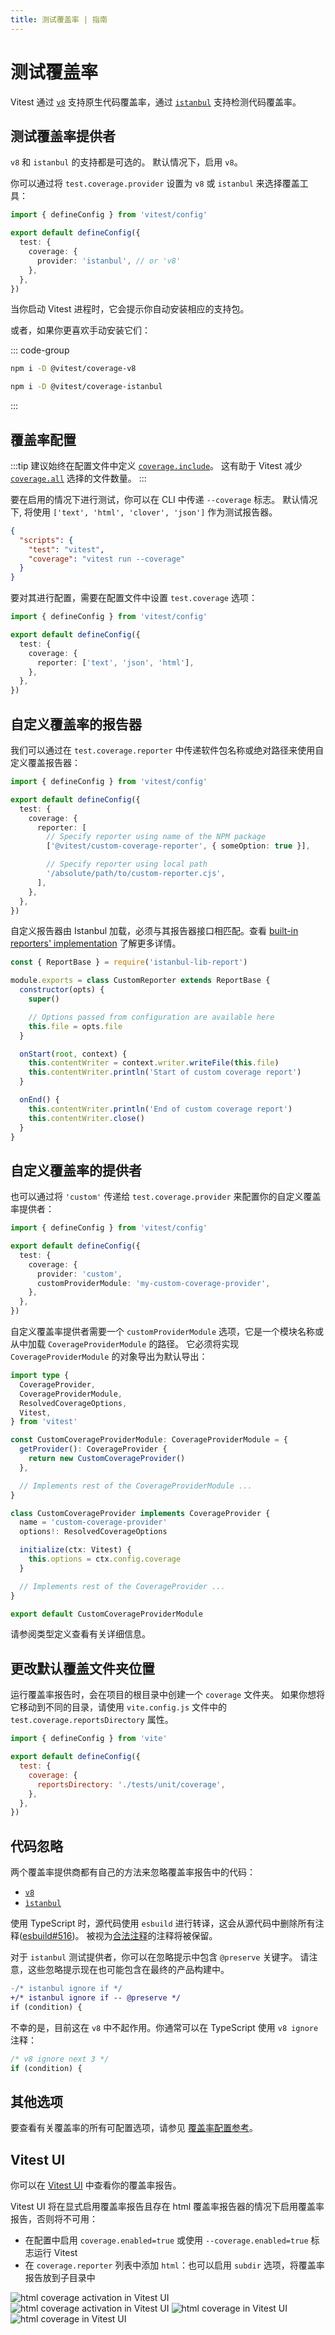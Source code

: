 ```yaml
---
title: 测试覆盖率 | 指南
---
```


# 测试覆盖率

Vitest 通过 [`v8`](https://v8.dev/blog/javascript-code-coverage) 支持原生代码覆盖率，通过 [`istanbul`](https://istanbul.js.org/) 支持检测代码覆盖率。

## 测试覆盖率提供者

`v8` 和 `istanbul` 的支持都是可选的。 默认情况下，启用 `v8`。

你可以通过将 `test.coverage.provider` 设置为 `v8` 或 `istanbul` 来选择覆盖工具：

```ts [vitest.config.ts]
import { defineConfig } from 'vitest/config'

export default defineConfig({
  test: {
    coverage: {
      provider: 'istanbul', // or 'v8'
    },
  },
})
```

当你启动 Vitest 进程时，它会提示你自动安装相应的支持包。

或者，如果你更喜欢手动安装它们：

::: code-group

```bash [v8]
npm i -D @vitest/coverage-v8
```

```bash [istanbul]
npm i -D @vitest/coverage-istanbul
```

:::

## 覆盖率配置

:::tip
建议始终在配置文件中定义 [`coverage.include`](https://cn.vitest.dev/config/#coverage-include)。
这有助于 Vitest 减少 [`coverage.all`](https://cn.vitest.dev/config/#coverage-all) 选择的文件数量。
:::

要在启用的情况下进行测试，你可以在 CLI 中传递 `--coverage` 标志。
默认情况下, 将使用 `['text', 'html', 'clover', 'json']` 作为测试报告器。

```json [package.json]
{
  "scripts": {
    "test": "vitest",
    "coverage": "vitest run --coverage"
  }
}
```

要对其进行配置，需要在配置文件中设置 `test.coverage` 选项：

```ts [vitest.config.ts]
import { defineConfig } from 'vitest/config'

export default defineConfig({
  test: {
    coverage: {
      reporter: ['text', 'json', 'html'],
    },
  },
})
```

## 自定义覆盖率的报告器

我们可以通过在 `test.coverage.reporter` 中传递软件包名称或绝对路径来使用自定义覆盖报告器：

```ts [vitest.config.ts]
import { defineConfig } from 'vitest/config'

export default defineConfig({
  test: {
    coverage: {
      reporter: [
        // Specify reporter using name of the NPM package
        ['@vitest/custom-coverage-reporter', { someOption: true }],

        // Specify reporter using local path
        '/absolute/path/to/custom-reporter.cjs',
      ],
    },
  },
})
```

自定义报告器由 Istanbul 加载，必须与其报告器接口相匹配。查看 [built-in reporters' implementation](https://github.com/istanbuljs/istanbuljs/tree/master/packages/istanbul-reports/lib) 了解更多详情。

```js [custom-reporter.cjs]
const { ReportBase } = require('istanbul-lib-report')

module.exports = class CustomReporter extends ReportBase {
  constructor(opts) {
    super()

    // Options passed from configuration are available here
    this.file = opts.file
  }

  onStart(root, context) {
    this.contentWriter = context.writer.writeFile(this.file)
    this.contentWriter.println('Start of custom coverage report')
  }

  onEnd() {
    this.contentWriter.println('End of custom coverage report')
    this.contentWriter.close()
  }
}
```

## 自定义覆盖率的提供者

也可以通过将 `'custom'` 传递给 `test.coverage.provider` 来配置你的自定义覆盖率提供者：

```ts [vitest.config.ts]
import { defineConfig } from 'vitest/config'

export default defineConfig({
  test: {
    coverage: {
      provider: 'custom',
      customProviderModule: 'my-custom-coverage-provider',
    },
  },
})
```

自定义覆盖率提供者需要一个 `customProviderModule` 选项，它是一个模块名称或从中加载 `CoverageProviderModule` 的路径。 它必须将实现 `CoverageProviderModule` 的对象导出为默认导出：

```ts [my-custom-coverage-provider.ts]
import type {
  CoverageProvider,
  CoverageProviderModule,
  ResolvedCoverageOptions,
  Vitest,
} from 'vitest'

const CustomCoverageProviderModule: CoverageProviderModule = {
  getProvider(): CoverageProvider {
    return new CustomCoverageProvider()
  },

  // Implements rest of the CoverageProviderModule ...
}

class CustomCoverageProvider implements CoverageProvider {
  name = 'custom-coverage-provider'
  options!: ResolvedCoverageOptions

  initialize(ctx: Vitest) {
    this.options = ctx.config.coverage
  }

  // Implements rest of the CoverageProvider ...
}

export default CustomCoverageProviderModule
```

请参阅类型定义查看有关详细信息。

## 更改默认覆盖文件夹位置

运行覆盖率报告时，会在项目的根目录中创建一个 `coverage` 文件夹。 如果你想将它移动到不同的目录，请使用 `vite.config.js` 文件中的 `test.coverage.reportsDirectory` 属性。

```js [vitest.config.js]
import { defineConfig } from 'vite'

export default defineConfig({
  test: {
    coverage: {
      reportsDirectory: './tests/unit/coverage',
    },
  },
})
```

## 代码忽略

两个覆盖率提供商都有自己的方法来忽略覆盖率报告中的代码：

- [`v8`](https://github.com/istanbuljs/v8-to-istanbul#ignoring-uncovered-lines)
- [`ìstanbul`](https://github.com/istanbuljs/nyc#parsing-hints-ignoring-lines)

使用 TypeScript 时，源代码使用 `esbuild` 进行转译，这会从源代码中删除所有注释([esbuild#516](https://github.com/evanw/esbuild/issues/516))。
被视为[合法注释](https://esbuild.github.io/api/#legal-comments)的注释将被保留。

对于 `istanbul` 测试提供者，你可以在忽略提示中包含 `@preserve` 关键字。
请注意，这些忽略提示现在也可能包含在最终的产品构建中。

```diff
-/* istanbul ignore if */
+/* istanbul ignore if -- @preserve */
if (condition) {
```

不幸的是，目前这在 `v8` 中不起作用。你通常可以在 TypeScript 使用 `v8 ignore` 注释：

<!-- eslint-skip -->

```ts
/* v8 ignore next 3 */
if (condition) {
```

## 其他选项

要查看有关覆盖率的所有可配置选项，请参见 [覆盖率配置参考](https://cn.vitest.dev/config/#coverage)。

## Vitest UI

你可以在 [Vitest UI](/guide/ui) 中查看你的覆盖率报告。

Vitest UI 将在显式启用覆盖率报告且存在 html 覆盖率报告器的情况下启用覆盖率报告，否则将不可用：

- 在配置中启用 `coverage.enabled=true` 或使用 `--coverage.enabled=true` 标志运行 Vitest
- 在 `coverage.reporter` 列表中添加 `html`：也可以启用 `subdir` 选项，将覆盖率报告放到子目录中

<img alt="html coverage activation in Vitest UI" img-light src="/vitest-ui-show-coverage-light.png">
<img alt="html coverage activation in Vitest UI" img-dark src="/vitest-ui-show-coverage-dark.png">

<img alt="html coverage in Vitest UI" img-light src="/ui-coverage-1-light.png">
<img alt="html coverage in Vitest UI" img-dark src="/ui-coverage-1-dark.png">
